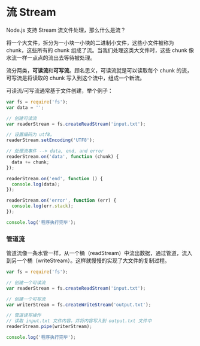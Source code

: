 # 流 Stream

Node.js 支持 Stream 流文件处理，那么什么是流？

将一个大文件，拆分为一小块一小块的二进制小文件，这些小文件被称为 chunk，这些所有的 chunk 组成了流。当我们处理这类大文件时，这些 chunk 像水流一样一点点的流出去等待被处理。

流分两类，**可读流**和**可写流**。顾名思义，可读流就是可以读取每个 chunk 的流，可写流是将读取的 chunk 写入到这个流中，组成一个新流。

可读流/可写流通常基于文件创建，举个例子：

```js
var fs = require('fs');
var data = '';

// 创建可读流
var readerStream = fs.createReadStream('input.txt');

// 设置编码为 utf8。
readerStream.setEncoding('UTF8');

// 处理流事件 --> data, end, and error
readerStream.on('data', function (chunk) {
  data += chunk;
});

readerStream.on('end', function () {
  console.log(data);
});

readerStream.on('error', function (err) {
  console.log(err.stack);
});

console.log('程序执行完毕');
```

### 管道流

管道流像一条水管一样，从一个桶（readStream）中流出数据，通过管道，流入到另一个桶（writeStream）。这样就慢慢的实现了大文件的复制过程。

```js
var fs = require('fs');

// 创建一个可读流
var readerStream = fs.createReadStream('input.txt');

// 创建一个可写流
var writerStream = fs.createWriteStream('output.txt');

// 管道读写操作
// 读取 input.txt 文件内容，并将内容写入到 output.txt 文件中
readerStream.pipe(writerStream);

console.log('程序执行完毕');
```
